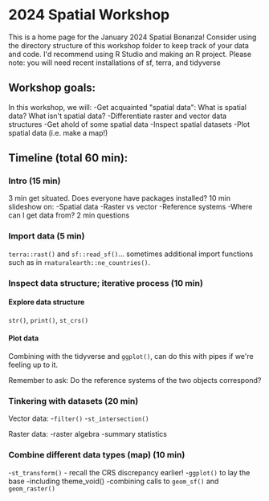 # 2024 Spatial Workshop

This is a home page for the January 2024 Spatial Bonanza! Consider using the directory structure of this workshop folder to keep track of your data and code. I'd recommend using R Studio and making an R project. Please note: you will need recent installations of sf, terra, and tidyverse

## Workshop goals:

In this workshop, we will:
-Get acquainted "spatial data": What is spatial data? What isn't spatial data?
-Differentiate raster and vector data structures
-Get ahold of some spatial data
-Inspect spatial datasets
-Plot spatial data (i.e. make a map!)

## Timeline (total 60 min):
### Intro (15 min)
3 min get situated. Does everyone have packages installed?
10 min slideshow on:
-Spatial data
-Raster vs vector
-Reference systems
-Where can I get data from?
2 min questions

### Import data (5 min)
`terra::rast()` and `sf::read_sf()`... sometimes additional import functions such as in `rnaturalearth::ne_countries()`.


### Inspect data structure; iterative process (10 min)
#### Explore data structure
`str()`, `print()`, `st_crs()`
#### Plot data 
Combining with the tidyverse and `ggplot()`, can do this with pipes if we're feeling up to it.

Remember to ask: Do the reference systems of the two objects correspond?


### Tinkering with datasets (20 min)
Vector data:
-`filter()`
-`st_intersection()`

Raster data:
-raster algebra
-summary statistics


### Combine different data types (map) (10 min)
-`st_transform()` - recall the CRS discrepancy earlier!
-`ggplot()` to lay the base
-including theme_void()
-combining calls to `geom_sf()` and `geom_raster()`